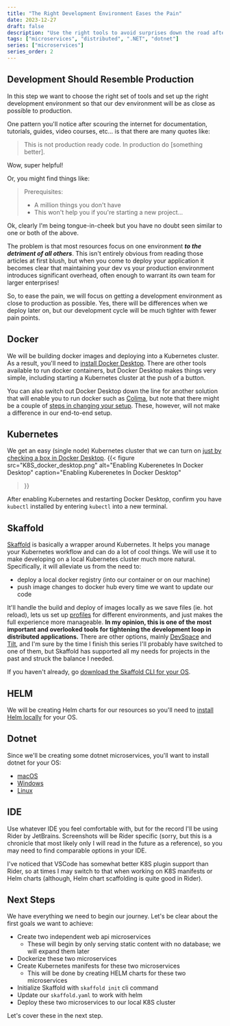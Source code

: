 ```yaml
---
title: "The Right Development Environment Eases the Pain"
date: 2023-12-27
draft: false
description: "Use the right tools to avoid surprises down the road after we've deployed our application"
tags: ["microservices", "distributed", ".NET", "dotnet"]
series: ["microservices"]
series_order: 2
---
```


## Development Should Resemble Production

In this step we want to choose the right set of tools and set up the right development environment so that our dev environment will be as close as possible to production.

One pattern you'll notice after scouring the internet for documentation, tutorials, guides, video courses, etc... is that there are many quotes like:

> This is not production ready code. In production do [something better].

Wow, super helpful!

Or, you might find things like:

> Prerequisites:
> - A million things you don't have
> - This won't help you if you're starting a new project...

Ok, clearly I'm being tongue-in-cheek but you have no doubt seen similar to one or both of the above.

The problem is that most resources focus on one environment *__to the detriment of all others__*. This isn't entirely obvious from reading those articles at first blush, but when you come to deploy your application it becomes clear that maintaining your dev vs your production environment introduces significant overhead, often enough to warrant its own team for larger enterprises!

So, to ease the pain, we will focus on getting a development environment as close to production as possible. Yes, there will be differences when we deploy later on, but our development cycle will be much tighter with fewer pain points.

## Docker

We will be building docker images and deploying into a Kubernetes cluster. As a result, you'll need to [install Docker Desktop](https://docs.docker.com/desktop/install/mac-install/). There are other tools available to run docker containers, but Docker Desktop makes things very simple, including starting a Kubernetes cluster at the push of a button.

You can also switch out Docker Desktop down the line for another solution that will enable you to run docker such as [Colima](https://github.com/abiosoft/colima), but note that there might be a couple of [steps in changing your setup](https://opensource.com/article/22/9/docker-desktop-colima). These, however, will not make a difference in our end-to-end setup.

## Kubernetes

We get an easy (single node) Kubernetes cluster that we can turn on [just by checking a box in Docker Desktop](K8S_docker_desktop.png).
{{< figure
    src="K8S_docker_desktop.png"
    alt="Enabling Kuberenetes In Docker Desktop"
    caption="Enabling Kuberenetes In Docker Desktop"
>}}

After enabling Kubernetes and restarting Docker Desktop, confirm you have `kubectl` installed by entering `kubectl` into a new terminal.

## Skaffold

[Skaffold](https://skaffold.dev/) is basically a wrapper around Kubernetes. It helps you manage your Kubernetes workflow and can do a lot of cool things. We will use it to make developing on a local Kubernetes cluster much more natural. Specifically, it will alleviate us from the need to:
- deploy a local docker registry (into our container or on our machine)
- push image changes to docker hub every time we want to update our code

It'll handle the build and deploy of images locally as we save files (ie. hot reload), lets us set up [profiles](https://skaffold.dev/docs/environment/profiles/) for different environments, and just makes the full experience more manageable. __In my opinion, this is one of the most important and overlooked tools for tightening the development loop in distributed applications.__ There are other options, mainly [DevSpace](https://www.devspace.sh/) and [Tilt](https://tilt.dev/), and I'm sure by the time I finish this series I'll probably have switched to one of them, but Skaffold has supported all my needs for projects in the past and struck the balance I needed.

If you haven't already, go [download the Skaffold CLI for your OS](https://skaffold.dev/docs/install/#standalone-binary).

## HELM

We will be creating Helm charts for our resources so you'll need to [install Helm locally](https://helm.sh/docs/intro/install/) for your OS.

## Dotnet

Since we'll be creating some dotnet microservices, you'll want to install dotnet for your OS:
- [macOS](https://learn.microsoft.com/en-us/dotnet/core/install/macos)
- [Windows](https://learn.microsoft.com/en-us/dotnet/core/install/windows?tabs=net80)
- [Linux](https://learn.microsoft.com/en-us/dotnet/core/install/linux)

## IDE

Use whatever IDE you feel comfortable with, but for the record I'll be using Rider by JetBrains. Screenshots will be Rider specific (sorry, but this is a chronicle that most likely only I will read in the future as a reference), so you may need to find comparable options in your IDE. 

I've noticed that VSCode has somewhat better K8S plugin support than Rider, so at times I may switch to that when working on K8S manifests or Helm charts (although, Helm chart scaffolding is quite good in Rider).

## Next Steps

We have everything we need to begin our journey. Let's be clear about the first goals we want to achieve:
- Create two independent web api microservices
  - These will begin by only serving static content with no database; we will expand them later
- Dockerize these two microservices
- Create Kubernetes manifests for these two microservices
  - This will be done by creating HELM charts for these two microservices
- Initialize Skaffold with `skaffold init` cli command
- Update our `skaffold.yaml` to work with helm
- Deploy these two microservices to our local K8S cluster

Let's cover these in the next step.